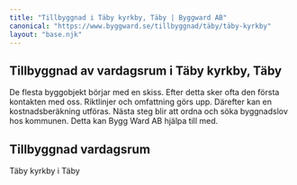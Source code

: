 ```yaml
---
title: "Tillbyggnad i Täby kyrkby, Täby | Byggward AB"
canonical: "https://www.byggward.se/tillbyggnad/täby/täby-kyrkby"
layout: "base.njk"
---
```


<section>
  <h1>Tillbyggnad av vardagsrum i Täby kyrkby, Täby</h1>
  <p>
    De flesta byggobjekt börjar med en skiss. Efter detta sker ofta den
    första kontakten med oss. Riktlinjer och omfattning görs upp. Därefter
    kan en kostnadsberäkning utföras. Nästa steg blir att ordna och söka
    byggnadslov hos kommunen. Detta kan Bygg Ward AB hjälpa till med.
  </p>
  </section>
  <section class="split-section split-reverse">
    <div>
      <h2>Tillbyggnad vardagsrum</h2>
      <p>Täby kyrkby i Täby</p>
    </div>
    <div>
      <img src="/images/gallery/21.png" alt="">
    </div>
  </section>
